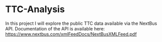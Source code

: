# TTC-Analysis

In this project I will explore the public TTC data available via the NextBus API.  Documentation of the API is available here: https://www.nextbus.com/xmlFeedDocs/NextBusXMLFeed.pdf
